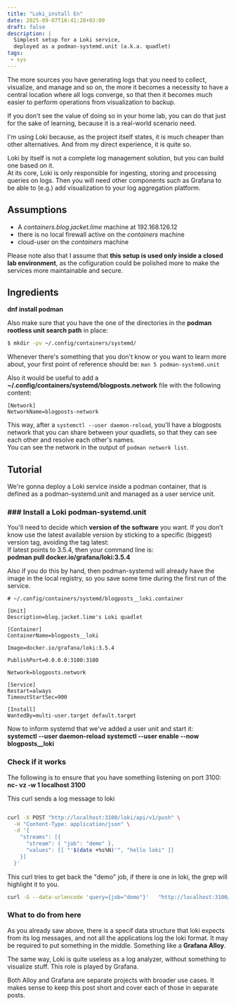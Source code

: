 ```yaml
---
title: "Loki_install En"
date: 2025-09-07T16:41:28+03:00
draft: false
description: |
  Simplest setup for a Loki service,
  deployed as a podman-systemd.unit (a.k.a. quadlet)
tags:
 - sys
---
```


The more sources you have generating logs that you need to collect, 
visualize, and manage and so on, the more it becomes a necessity to have a central
location where all logs converge, so that then it becomes much easier
to perform operations from visualization to backup.

If you don't see the value of doing so in your home lab, you can do that
just for the sake of learning, because it is a real-world scenario need.

I'm using Loki because, as the project itself states, it is much cheaper than other alternatives.
And from my direct experience, it is quite so.

Loki by itself is not a complete log management solution, but you can build one based on it.  
At its core, Loki is only responsible for ingesting, storing and processing queries on logs. 
Then you will need other components such as Grafana to be able to (e.g.) add visualization to your log aggregation platform.

## Assumptions
 + A *containers.blog.jacket.lime* machine at 192.168.126.12
 + there is no local firewall active on the *containers* machine
 + cloud-user on the *containers* machine
 
Please note also that I assume that **this setup is used only inside a closed lab environment**, 
as the cofiguration could be polished more to make the services more maintainable and secure.

## Ingredients
**dnf install podman**

Also make sure that you have the one of the directories in the **podman rootless unit search path** in place:  
```bash
$ mkdir -pv ~/.config/containers/systemd/
```

Whenever there's something that you don't know or you want to learn more about, 
your first point of reference should be: `man 5 podman-systemd.unit`

Also it would be useful to add a **~/.config/containers/systemd/blogposts.network** file
with the following content:  
```
[Network]
NetworkName=blogposts-network
```

This way, after a `systemctl --user daemon-reload`, you'll have a blogposts network that you can 
share between your quadlets, so that they can see each other and resolve each other's names.  
You can see the network in the output of `podman network list`.

## Tutorial
We're gonna deploy a Loki service inside a podman container, that 
is defined as a podman-systemd.unit and managed as a user service unit.

### ### Install a Loki podman-systemd.unit
You'll need to decide which **version of the software** you want. If you don't know use the latest available version
by sticking to a specific (biggest) version tag, avoiding the tag latest:  
If latest points to 3.5.4, then your command line is:  
**podman pull docker.io/grafana/loki:3.5.4**

Also if you do this by hand, then podman-systemd will already have the image in the local registry, 
so you save some time during the first run of the service.

```
# ~/.config/containers/systemd/blogposts__loki.container

[Unit]
Description=blog.jacket.lime's Loki quadlet

[Container]
ContainerName=blogposts__loki

Image=docker.io/grafana/loki:3.5.4

PublishPort=0.0.0.0:3100:3100

Network=blogposts.network

[Service]
Restart=always
TimeoutStartSec=900

[Install]
WantedBy=multi-user.target default.target
```

Now to inform systemd that we've added a user unit and start it:  
**systemctl --user daemon-reload**
**systemctl --user enable --now blogposts__loki**

### Check if it works
The following is to ensure that you have something listening on port 3100:  
**nc- vz -w 1 localhost 3100**

This curl sends a log message to loki
```bash

curl -X POST "http://localhost:3100/loki/api/v1/push" \
  -H "Content-Type: application/json" \
  -d '{
    "streams": [{
      "stream": { "job": "demo" },
      "values": [[ "'$(date +%s%N)'", "hello loki" ]]
    }]
  }'

```

This curl tries to get back the "demo" job, if there is one in loki, the grep will highlight it to you.  
```bash
curl -G --data-urlencode 'query={job="demo"}'   "http://localhost:3100/loki/api/v1/query_range" | grep -i "hello loki"
```

### What to do from here
As you already saw above, there is a specif data structure that loki expects from its log messages, 
and not all the applications log the loki format.
It may be required to put something in the middle. Something like a **Grafana Alloy**.

The same way, Loki is quite useless as a log analyzer, without something to visualize stuff.
This role is played by Grafana.

Both Alloy and Grafana are separate projects with broader use cases. 
It makes sense to keep this post short and cover each of those in separate posts.
